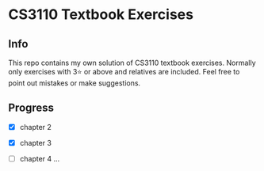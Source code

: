 # CS3110 Textbook Exercises

## Info
This repo contains my own solution of CS3110 textbook exercises. Normally only exercises with 3⭐ or above and relatives are included. Feel free to point out mistakes or make suggestions.

## Progress
- [x] chapter 2
- [x] chapter 3
- [ ] chapter 4
...


